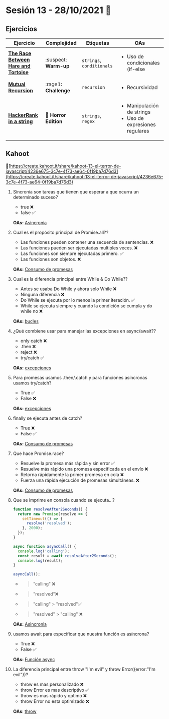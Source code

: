 # Sesión 13 - 28/10/2021 🎃

## Ejercicios

| Ejercicio                                                        | Complejidad                    | Etiquetas                    | OAs                                                                               |
| ---------------------------------------------------------------- | ------------------------------ | ---------------------------- | --------------------------------------------------------------------------------- |
| [**The Race Between Hare and Tortoise**](exercises/hare-and-tortoise/README.md) | :suspect: **Warm-up** | `strings`, `conditionals` | <ul><li> Uso de condicionales (if-else | switch | operador ternario) </li><li> Manipulación de strings </li></ul>  |
| [**Mutual Recursion**](exercises/mutual-recursion/README.md) | :rage1: **Challenge** | `recursion` | <ul><li>Recursividad</li></ul>  |
| [**HackerRank in a string**](exercises/hackerrank-in-a-string/README.md) | 🎃 **Horror Edition** | `strings`, `regex` | <ul><li> Manipulación de strings </li><li>Uso de expresiones regulares</li></ul>  |

## Kahoot

🔗[https://create.kahoot.it/share/kahoot-13-el-terror-de-javascript/4236e675-3c7e-4f73-ae64-0f19ba7d76d3](https://create.kahoot.it/share/kahoot-13-el-terror-de-javascript/4236e675-3c7e-4f73-ae64-0f19ba7d76d3)

1. Sincronía son tareas que tienen que esperar a que ocurra un determinado suceso?

   - true ❌
   - false ✅

    __OAs:__ [Asincronia](https://developer.mozilla.org/es/docs/Web/JavaScript/Reference/Global_Objects/AsyncFunction)

2. Cual es el propósito principal de Promise.all??

   - Las funciones pueden contener una secuencia de sentencias. ❌
   - Las funciones pueden ser ejecutadas multiples veces. ❌
   - Las funciones son siempre ejecutadas primero. ✅
   - Las funciones son objetos. ❌

    __OAs:__ [Consumo de promesas](https://developer.mozilla.org/es/docs/Web/JavaScript/Reference/Global_Objects/Promise/all)

3. Cual es la diferencia principal entre While & Do While??

   - Antes se usaba Do While y ahora solo While ❌
   - Ninguna diferencia ❌
   - Do While se ejecuta por lo menos la primer iteración. ✅
   - While se ejecuta siempre y cuando la condición se cumpla y do while no ❌

    __OAs:__ [bucles](https://developer.mozilla.org/es/docs/Web/JavaScript/Reference/Statements/do...while)

4. ¿Qué combiene usar para manejar las excepciones en async/await??

   - only catch ❌
   - .then ❌
   - reject ❌
   - try/catch ✅

    __OAs:__ [excepciones](https://javascript.info/async-await)

5. Para promesas usamos .then/.catch y para funciones asíncronas usamos try/catch?

   - True ✅
   - False ❌

    __OAs:__ [excepciones](https://developer.mozilla.org/es/docs/Web/JavaScript/Reference/Global_Objects/Promise/catch)

6. finally se ejecuta antes de catch?

   - True ❌
   - False ✅

    __OAs:__ [Consumo de promesas](https://developer.mozilla.org/es/docs/Web/JavaScript/Reference/Global_Objects/Promise/finally)

7. Que hace Promise.race?

   - Resuelve la promesa más rápida y sin error ✅
   - Resuelve más rápido una promesa especificada en el envío ❌
   - Retorna rápidamente la primer promesa en cola ❌
   - Fuerza una rápida ejecución de promesas simultáneas. ❌

    __OAs:__ [Consumo de promesas](https://developer.mozilla.org/es/docs/Web/JavaScript/Reference/Global_Objects/Promise/race)

8. Que se imprime en consola cuando se ejecuta...?

    ```js
    function resolveAfter2Seconds() {
      return new Promise(resolve => {
        setTimeout(() => {
          resolve('resolved');
        }, 2000);
      });
    }

    async function asyncCall() {
      console.log('calling');
      const result = await resolveAfter2Seconds();
      console.log(result);
    }

    asyncCall();
    ```

   - > "calling" ❌
   - > "resolved"❌
   - > "calling" > "resolved"✅
   - > "resolved" > "calling" ❌

    __OAs:__ [Asincronia](https://developer.mozilla.org/es/docs/Web/JavaScript/Reference/Statements/async_function)

9. usamos await para especificar que nuestra función es asíncrona?

   - True ❌
   - False ✅

    __OAs:__ [Función async](https://developer.mozilla.org/es/docs/Web/JavaScript/Reference/Statements/async_function)

10. La diferencia principal entre throw "I'm evil" y throw Error({error:"I'm evil"})?

    - throw es mas personalizado ❌
    - throw Error es mas descriptivo ✅
    - throw es mas rápido y optimo ❌
    - throw Error no esta optimizado ❌

    __OAs__: [throw](https://developer.mozilla.org/es/docs/Web/JavaScript/Reference/Statements/throw)
